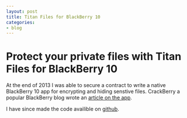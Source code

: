 ```yaml
---
layout: post
title: Titan Files for BlackBerry 10
categories:
- blog
---
```


# Protect your private files with Titan Files for BlackBerry 10

At the end of 2013 I was able to secure a contract to write a native BlackBerry 10 app for encrypting
and hiding senstive files. CrackBerry a popular BlackBerry blog wrote an [article on the app](http://crackberry.com/titan-files-blackberry-10).

I have since made the code availible on [github](https://github.com/kirkins/Titan-Files).
